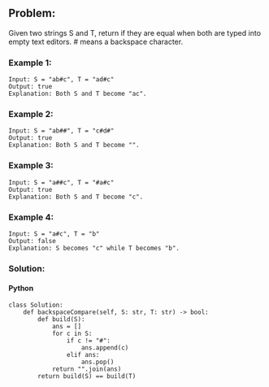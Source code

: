 ## Problem:

Given two strings S and T, return if they are equal when both are typed into empty text editors. # means a backspace character.

### Example 1:

```
Input: S = "ab#c", T = "ad#c"
Output: true
Explanation: Both S and T become "ac".

```

### Example 2:

```
Input: S = "ab##", T = "c#d#"
Output: true
Explanation: Both S and T become "".

```

### Example 3:

```
Input: S = "a##c", T = "#a#c"
Output: true
Explanation: Both S and T become "c".

```

### Example 4:

```
Input: S = "a#c", T = "b"
Output: false
Explanation: S becomes "c" while T becomes "b".
```

### Solution:

#### Python

```
class Solution:
    def backspaceCompare(self, S: str, T: str) -> bool:
        def build(S):
            ans = []
            for c in S:
                if c != "#":
                    ans.append(c)
                elif ans:
                    ans.pop()
            return "".join(ans)
        return build(S) == build(T)
```
